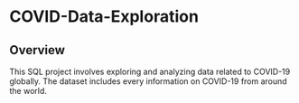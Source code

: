 # COVID-Data-Exploration


## Overview

This SQL project involves exploring and analyzing data related to COVID-19 globally. The dataset includes every information on COVID-19 from around the world.
